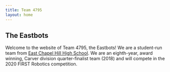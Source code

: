 ```yaml
---
title: Team 4795
layout: home
---
```


## The Eastbots
Welcome to the website of Team 4795, the Eastbots! We are a student-run team
from [East Chapel Hill High School](http://echhs.chccs.k12.nc.us). We are an
eighth-year, award winning, Carver division quarter-finalist team (2018) and will compete in the 2020 FIRST Robotics competition.
